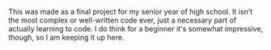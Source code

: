 This was made as a final project for my senior year of high school. It isn't the most complex or well-written code ever, just a necessary part of actually learning to code. I do think for a beginner it's somewhat impressive, though, so I am keeping it up here.
